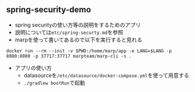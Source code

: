 ## spring-security-demo
* spring securityの使い方等の説明をするためのアプリ
* 説明については`etc/spring-securty.md`を参照
* marpを使って書いてあるので以下を実行すると見れる
```
docker run --rm --init -v $PWD:/home/marp/app -e LANG=$LANG -p 8080:8080 -p 37717:37717 marpteam/marp-cli -s .
```

* アプリの使い方
  * datasourceを`/etc/datasource/docker-compose.yml`を使って用意する
  * `./gradlew bootRun`で起動